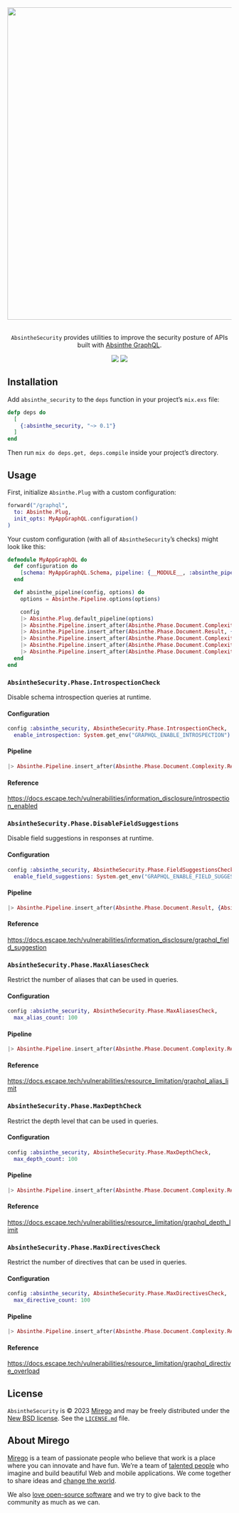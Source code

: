 <div align="center">
  <img src="https://github.com/mirego/absinthe_security/assets/11348/3814bf39-6a9d-4e72-9029-8e66b0b9f761" width="700" />
  <p><br /><code>AbsintheSecurity</code> provides utilities to improve the security posture of APIs built with <a href="https://absinthe-graphql.org/">Absinthe GraphQL</a>.</p>
  <a href="https://github.com/mirego/absinthe_security/actions/workflows/ci.yaml?branch=main"><img src="https://github.com/mirego/absinthe_security/actions/workflows/ci.yaml/badge.svg?branch=main" /></a>
  <a href="https://hex.pm/packages/absinthe_security"><img src="https://img.shields.io/hexpm/v/absinthe_security.svg" /></a>
</div>

## Installation

Add `absinthe_security` to the `deps` function in your project’s `mix.exs` file:

```elixir
defp deps do
  [
    {:absinthe_security, "~> 0.1"}
  ]
end
```

Then run `mix do deps.get, deps.compile` inside your project’s directory.

## Usage

First, initialize `Absinthe.Plug` with a custom configuration:

```elixir
forward("/graphql",
  to: Absinthe.Plug,
  init_opts: MyAppGraphQL.configuration()
)
```

Your custom configuration (with all of `AbsintheSecurity`’s checks) might look like this:

```elixir
defmodule MyAppGraphQL do
  def configuration do
    [schema: MyAppGraphQL.Schema, pipeline: {__MODULE__, :absinthe_pipeline}]
  end

  def absinthe_pipeline(config, options) do
    options = Absinthe.Pipeline.options(options)

    config
    |> Absinthe.Plug.default_pipeline(options)
    |> Absinthe.Pipeline.insert_after(Absinthe.Phase.Document.Complexity.Result, {AbsintheSecurity.Phase.IntrospectionCheck, options})
    |> Absinthe.Pipeline.insert_after(Absinthe.Phase.Document.Result, {AbsintheSecurity.Phase.FieldSuggestionsCheck, options})
    |> Absinthe.Pipeline.insert_after(Absinthe.Phase.Document.Complexity.Result, {AbsintheSecurity.Phase.MaxAliasesCheck, options})
    |> Absinthe.Pipeline.insert_after(Absinthe.Phase.Document.Complexity.Result, {AbsintheSecurity.Phase.MaxDepthCheck, options})
    |> Absinthe.Pipeline.insert_after(Absinthe.Phase.Document.Complexity.Result, {AbsintheSecurity.Phase.MaxDirectivesCheck, options})
  end
end
```

### `AbsintheSecurity.Phase.IntrospectionCheck`

Disable schema introspection queries at runtime.

#### Configuration

```elixir
config :absinthe_security, AbsintheSecurity.Phase.IntrospectionCheck,
  enable_introspection: System.get_env("GRAPHQL_ENABLE_INTROSPECTION")
```

#### Pipeline

```elixir
|> Absinthe.Pipeline.insert_after(Absinthe.Phase.Document.Complexity.Result, {AbsintheSecurity.Phase.IntrospectionCheck, options})
```

#### Reference

<https://docs.escape.tech/vulnerabilities/information_disclosure/introspection_enabled>

### `AbsintheSecurity.Phase.DisableFieldSuggestions`

Disable field suggestions in responses at runtime.

#### Configuration

```elixir
config :absinthe_security, AbsintheSecurity.Phase.FieldSuggestionsCheck,
  enable_field_suggestions: System.get_env("GRAPHQL_ENABLE_FIELD_SUGGESTIONS")
```

#### Pipeline

```elixir
|> Absinthe.Pipeline.insert_after(Absinthe.Phase.Document.Result, {AbsintheSecurity.Phase.FieldSuggestionsCheck, options})
```

#### Reference

<https://docs.escape.tech/vulnerabilities/information_disclosure/graphql_field_suggestion>

### `AbsintheSecurity.Phase.MaxAliasesCheck`

Restrict the number of aliases that can be used in queries.

#### Configuration

```elixir
config :absinthe_security, AbsintheSecurity.Phase.MaxAliasesCheck,
  max_alias_count: 100
```

#### Pipeline

```elixir
|> Absinthe.Pipeline.insert_after(Absinthe.Phase.Document.Complexity.Result, {AbsintheSecurity.Phase.MaxAliasesCheck, options})
```

#### Reference

<https://docs.escape.tech/vulnerabilities/resource_limitation/graphql_alias_limit>

### `AbsintheSecurity.Phase.MaxDepthCheck`

Restrict the depth level that can be used in queries.

#### Configuration

```elixir
config :absinthe_security, AbsintheSecurity.Phase.MaxDepthCheck,
  max_depth_count: 100
```

#### Pipeline

```elixir
|> Absinthe.Pipeline.insert_after(Absinthe.Phase.Document.Complexity.Result, {AbsintheSecurity.Phase.MaxDepthCheck, options})
```

#### Reference

<https://docs.escape.tech/vulnerabilities/resource_limitation/graphql_depth_limit>

### `AbsintheSecurity.Phase.MaxDirectivesCheck`

Restrict the number of directives that can be used in queries.

#### Configuration

```elixir
config :absinthe_security, AbsintheSecurity.Phase.MaxDirectivesCheck,
  max_directive_count: 100
```

#### Pipeline

```elixir
|> Absinthe.Pipeline.insert_after(Absinthe.Phase.Document.Complexity.Result, {AbsintheSecurity.Phase.MaxDirectivesCheck, options})
```

#### Reference

<https://docs.escape.tech/vulnerabilities/resource_limitation/graphql_directive_overload>

## License

`AbsintheSecurity` is © 2023 [Mirego](https://www.mirego.com) and may be freely distributed under the [New BSD license](http://opensource.org/licenses/BSD-3-Clause). See the [`LICENSE.md`](https://github.com/mirego/absinthe_security/blob/main/LICENSE.md) file.

## About Mirego

[Mirego](https://www.mirego.com) is a team of passionate people who believe that work is a place where you can innovate and have fun. We’re a team of [talented people](https://life.mirego.com) who imagine and build beautiful Web and mobile applications. We come together to share ideas and [change the world](http://www.mirego.org).

We also [love open-source software](https://open.mirego.com) and we try to give back to the community as much as we can.
